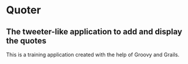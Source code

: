 # Quoter

## The tweeter-like application to add and display the quotes
   This is a training application created with the help of Groovy and Grails.
